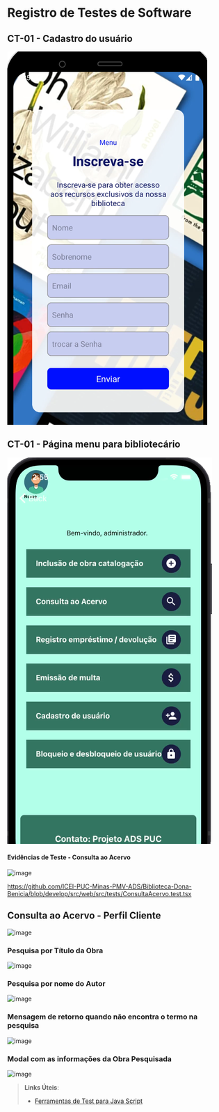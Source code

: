 # Registro de Testes de Software

## CT-01 - Cadastro do usuário 

![Cadastre-se](https://github.com/ICEI-PUC-Minas-PMV-ADS/Biblioteca-Dona-Benicia/blob/main/docs/img/cadastro.png)

## CT-01 - Página menu para bibliotecário  

![Página menu para bibliotecário ](https://github.com/ICEI-PUC-Minas-PMV-ADS/Biblioteca-Dona-Benicia/blob/main/docs/img/Bibliotecario.png)

#### Evidências de Teste - Consulta ao Acervo

![image](https://github.com/ICEI-PUC-Minas-PMV-ADS/Biblioteca-Dona-Benicia/assets/61097764/9698ce4a-efb9-4b1e-9480-47dda3cdc7e1)

https://github.com/ICEI-PUC-Minas-PMV-ADS/Biblioteca-Dona-Benicia/blob/develop/src/web/src/tests/ConsultaAcervo.test.tsx



## Consulta ao Acervo - Perfil Cliente

![image](https://github.com/ICEI-PUC-Minas-PMV-ADS/Biblioteca-Dona-Benicia/assets/81052476/b99520ac-51dd-46e3-9759-de9ae4bad729)

### Pesquisa por Título da Obra

![image](https://github.com/ICEI-PUC-Minas-PMV-ADS/Biblioteca-Dona-Benicia/assets/81052476/64333cf9-3212-4a88-8399-a886c1893253)

### Pesquisa por nome do Autor

![image](https://github.com/ICEI-PUC-Minas-PMV-ADS/Biblioteca-Dona-Benicia/assets/81052476/628e3ab3-374f-40f5-b534-74e331b00aae)

### Mensagem de retorno quando não encontra o termo na pesquisa

![image](https://github.com/ICEI-PUC-Minas-PMV-ADS/Biblioteca-Dona-Benicia/assets/81052476/7aa6a41e-de77-443b-8aac-b11f320153f6)

### Modal com as informações da Obra Pesquisada

![image](https://github.com/ICEI-PUC-Minas-PMV-ADS/Biblioteca-Dona-Benicia/assets/81052476/3b44beaf-fa79-435c-a22d-793a0888e261)

> **Links Úteis**:
> - [Ferramentas de Test para Java Script](https://geekflare.com/javascript-unit-testing/)
